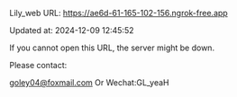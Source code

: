 Lily_web URL: https://ae6d-61-165-102-156.ngrok-free.app

Updated at: 2024-12-09 12:45:52

If you cannot open this URL, the server might be down.

Please contact: 

goley04@foxmail.com Or Wechat:GL_yeaH